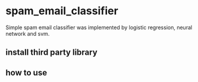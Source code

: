 # spam_email_classifier
Simple spam email classifier was implemented by logistic regression, neural network and svm.

## install third party library

## how to use

